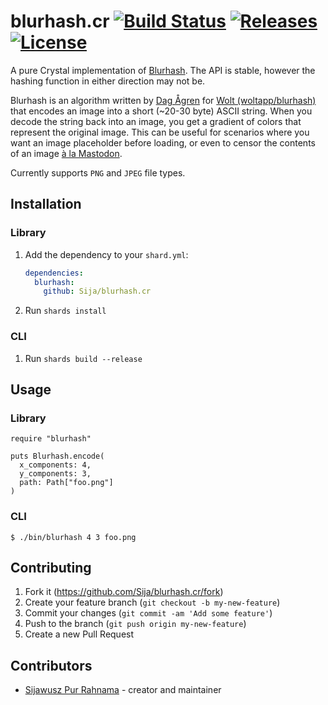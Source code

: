 # blurhash.cr [![Build Status](https://travis-ci.com/Sija/blurhash.cr.svg?branch=master)](https://travis-ci.com/Sija/blurhash.cr) [![Releases](https://img.shields.io/github/release/Sija/blurhash.cr.svg)](https://github.com/Sija/blurhash.cr/releases) [![License](https://img.shields.io/github/license/Sija/blurhash.cr.svg)](https://github.com/Sija/blurhash.cr/blob/master/LICENSE)

A pure Crystal implementation of [Blurhash](https://github.com/woltapp/blurhash). The API is stable, however the hashing function in either direction may not be.

Blurhash is an algorithm written by [Dag Ågren](https://github.com/DagAgren) for [Wolt (woltapp/blurhash)](https://github.com/woltapp/blurhash) that encodes an image into a short (~20-30 byte) ASCII string. When you decode the string back into an image, you get a gradient of colors that represent the original image. This can be useful for scenarios where you want an image placeholder before loading, or even to censor the contents of an image [à la Mastodon](https://blog.joinmastodon.org/2019/05/improving-support-for-adult-content-on-mastodon/).

Currently supports `PNG` and `JPEG` file types.

## Installation

### Library

1. Add the dependency to your `shard.yml`:

   ```yaml
   dependencies:
     blurhash:
       github: Sija/blurhash.cr
   ```

2. Run `shards install`

### CLI

1. Run `shards build --release`

## Usage

### Library

```crystal
require "blurhash"

puts Blurhash.encode(
  x_components: 4,
  y_components: 3,
  path: Path["foo.png"]
)
```

### CLI

```console
$ ./bin/blurhash 4 3 foo.png
```

## Contributing

1. Fork it (<https://github.com/Sija/blurhash.cr/fork>)
2. Create your feature branch (`git checkout -b my-new-feature`)
3. Commit your changes (`git commit -am 'Add some feature'`)
4. Push to the branch (`git push origin my-new-feature`)
5. Create a new Pull Request

## Contributors

- [Sijawusz Pur Rahnama](https://github.com/Sija) - creator and maintainer
